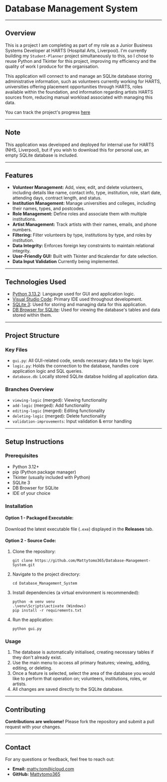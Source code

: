 # Database Management System

---

## Overview

This is a project I am completing as part of my role as a Junior Business Systems Developer at HARTS (Hospital Arts, Liverpool). I'm currently building my `Student-Planner` project simultaneously to this, so I chose to reuse Python and Tkinter for this project, improving my efficiency and the quality of work I produce for the organisation.

This application will connect to and manage an SQLite database storing administrative information, such as volunteers currently working for HARTS, universities offering placement opportunities through HARTS, roles available within the foundation, and information regarding artists HARTS sources from, reducing manual workload associated with managing this data.

You can track the project's progress [here](https://www.notion.so/1f918110f1f2805cadbcc1a2231c5f75?v=1f918110f1f2813da01c000cd25c6666&pvs=4)

---

## Note

This application was developed and deployed for internal use for HARTS (NHS, Liverpool), but if you wish to download this for personal use, an empty SQLite database is included.

---

## Features

- **Volunteer Management:** Add, view, edit, and delete volunteers, including details like name, contact info, type, institution, role, start date, attending days, contract length, and status.
- **Institution Management:** Manage universities and colleges, including their names, types, and postcodes.
- **Role Management:** Define roles and associate them with multiple institutions.
- **Artist Management:** Track artists with their names, emails, and phone numbers.
- **Filtering:** Filter volunteers by type, institutions by type, and roles by institution.
- **Data Integrity:** Enforces foreign key constraints to maintain relational integrity.
- **User-Friendly GUI:** Built with Tkinter and tkcalendar for date selection.
- **Data Input Validation** Currently being implemented.

---

## Technologies Used
- [Python 3.13.2](https://www.python.org/): Langauge used for GUI and application logic.
- [Visual Studio Code](https://code.visualstudio.com/): Primary IDE used throughout development.
- [SQLite 3](https://sqlite.org/): Used for storing and managing data for this application.
- [DB Browser for SQLite](https://sqlitebrowser.org/): Used for viewing the database's tables and data stored within them.

---

## Project Structure

### Key Files

- `gui.py`: All GUI-related code, sends necessary data to the logic layer.
- `logic.py`: Holds the connection to the database, handles core application logic and SQL queries.
- `database.db`: Locally stored SQLite databse holding all application data.

### Branches Overview

- `viewing-logic` (merged): Viewing functionality
- `add-logic` (merged): Add functionality
- `editing-logic` (merged): Editing functionality
- `deleting-logic` (merged): Delete functionality
- `validation-improvements`: Input validation & error handling

---

## Setup Instructions

### Prerequisites
- Python 3.12+
- pip (Python package manager)
- Tkinter (usually included with Python)
- SQLite 3
- DB Browser for SQLite
- IDE of your choice

### Installation

#### Option 1 - Packaged Executable:

Download the latest executable file (`.exe`) displayed in the **Releases** tab.

#### Option 2 - Source Code:

1. Clone the repository:

    ```
    git clone https://github.com/Mattytomo365/Database-Management-System.git
    ```

2. Navigate to the project directory:

    ```
    cd Database_Management_System
    ```

3. Install dependencies (a virtual environment is recommended):

    ```
    python -m venv venv
    .\venv\Scripts\activate (Windows)
    pip install -r requirements.txt
    ```

4. Run the application:

    ```
    python gui.py
    ```

### Usage

1. The database is automatically initialised, creating necessary tables if they don't already exist.
2. Use the main menu to access all primary features; viewing, adding, editing, or deleting.
3. Once a feature is selected, select the area of the database you would like to perform that operation on; volunteers, institutions, roles, or artists.
4. All changes are saved directly to the SQLite database.

---

## Contributing

**Contributions are welcome!**
Please fork the repository and submit a pull request with your changes.

---

## Contact

For any questions or feedback, feel free to reach out:

- **Email:** matty.tom@icloud.com
- **GitHub:** [Mattytomo365](https://github.com/Mattytomo365)
